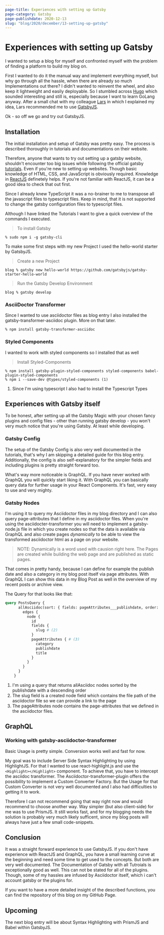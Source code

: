 ```yaml
---
page-title: Experiences with setting up Gatsby
page-category: Gatsby
page-publishdate: 2020-12-13
slug: "blog/2020/december/13-setting-up-gatsby"
---
```


# Experiences with setting up Gatsby

I wanted to setup a blog for myself and confronted myself with the problem of finding a platform to build my blog on.

First I wanted to do it the manual way and implement everything myself, but why go through all the hassle, when there are already so much Implementations out there?
I didn't wanted to reinvent the wheel, and also keep it lightweight and easily deployable.
So I stumbled across [Hugo](https://gohugo.io) which sounded interesting and still is, especially because I want to learn GoLang anyway. After a small chat with my colleague [Lars](https://www.larskoelpin.de) in which I explained my idea, Lars recommended me to use [GatsbyJS](https://www.gatsbyjs.com).

Ok - so off we go and try out GatsbyJS.

## Installation

The initial installation and setup of Gatsby was pretty easy.
The process is described thoroughly in tutorials and documentations on their website.

Therefore, anyone that wants to try out setting up a gatsby website, shouldn't encounter too big issues while following
the official gatsby [tutorials](https://www.gatsbyjs.com/tutorial/). Even if you're new to setting up websites. Though basic knowledge of HTML, CSS, and JavaScript is obviously required. Knowledge in [ReactJS](https://reactjs.org) definetely helps. If you're not familiar with ReactJS, it can be a good idea to check that out first.

Since I already knew TypeScript it was a no-brainer to me to transpose all the javascript files to typescript files.
Keep in mind, that it is not supported to change the gatsby configuration files to typescript files.

Although I have linked the Tutorials I want to give a quick overview of the commands I executed.

>To install Gatsby
```shellsession
% sudo npm i -g gatsby-cli
```

To make some first steps with my new Project I used the hello-world starter by GatsbyJS.

> Create a new Project
```shellsession
blog % gatsby new hello-world https://github.com/gatsbyjs/gatsby-starter-hello-world
```

> Run the Gatsby Develop Environment
```shellsession
blog % gatsby develop
```

### AsciiDoctor Transformer

Since I wanted to use asciidoctor files as blog entry I also installed the gatsby-transformer-asciidoc plugin. More on that later.
```shellsession
% npm install gatsby-transformer-asciidoc
```

### Styled Components

I wanted to work with styled components so I installed that as well

> Install Styled-Components
```shellsession
% npm install gatsby-plugin-styled-components styled-components babel-plugin-styled-components
% npm i --save-dev @types/styled-components (1)
```
1. Since I'm using typescript I also had to install the Typescript Types

## Experiences with Gatsby itself

To be honest, after setting up all the Gatsby Magic with your chosen fancy plugins and config files - other than running gatsby develop - you won't very much notice that you're using Gatsby. At least while developing.

### Gatsby Config
The setup of the Gatsby Config is also very well documented in the tutorials, that's why I am skipping a detailed guide for this blog entry.
Additionally, the config is also self-explanatory for the simpler fields and including plugins is pretty straight forward too. 

What's way more noticeable is GraphQL. If you have never worked with GraphQL you will quickly start liking it. With GraphQL you can basically query data for further usage in your React Components. It's fast, very easy to use and very mighty.

### Gatsby Nodes
I'm using it to query my Asciidoctor files in my blog directory and I can also query page-attributes that I define in my asciidoctor files.
When you're using the asciidocter-transformer you will need to implement a gatsby-node.js file in which you create nodes so that the data is available via GraphQL and also create pages _dynamically_ to be able to view the transformed asciidoctor html as a page on your website.

>NOTE: Dynamically is a word used with causion right here. The Pages are created while building the web page and are published as static pages.

That comes in pretty handy, because I can define for example the publish date and also a category in my blog post itself via page attributes. With GraphQL I can show this data in my Blog Post as well in the overview of my recent posts or archive view.

The Query for that looks like that:

```graphql
query PostsQuery {
      allAsciidoc(sort: { fields: pageAttributes___publishdate, order: DESC }) { # (1)
        edges {
          node {
            id
            fields {
              slug # (2)
            }
            pageAttributes { # (3)
              category
              publishdate
              title
            }
          }
        }
      }
    }
```
1. I'm using a query that returns allAsciidoc nodes sorted by the publishdate with a descending order
2. The slug field is a created node field which contains the file path of the asciidoctor file so we can provide a link to the page
3. The pageAttributes node contains the page-attributes that we defined in the asciidoctor files.

## GraphQL

### Working with gatsby-asciidoctor-transformer

Basic Usage is pretty simple. Conversion works well and fast for now.

My goal was to include Server Side Syntax Highlighting by using HighlightJS. For that I wanted to use react-highlight.js
and use the `<Highlight></Highlight>` component.
To achieve that, you have to intercept the asciidoc transformer. The Asciidoctor-transformer-plugin offers the possibility to implement
a Custom Converter Factory. But the Usage for that Custom Converter is not very well documented and I also had difficulties to getting it to work.

Therefore I can not recommend going that way right now and would recommend to choose another way. Way simpler (but also client-side) for me was to use
PrismJS. It still works fast, and for my blogging needs the solution is probably very much likely sufficent, since my blog posts will always have just a few small code-snippets.

## Conclusion

It was a straight forward experience to use GatsbyJS. If you don't have experience with ReactJS and GraphQL, you have a small learning curve at the beginning and need some time to get used to the concepts. But both are very well documented. The Documentation of Gatsby with all Tutroials is exceptionally good as well. 
This can not be stated for all of the plugins. Though, some of my hassles are infused by Asciidoctor itself, which i can't account gatsby or the plugins for.

If you want to have a more detailed insight of the described functions, you can find the repository of this blog on my GitHub Page.

## Upcoming

The next blog entry will be about Syntax Highlighting with PrismJS and Babel within GatsbyJS.